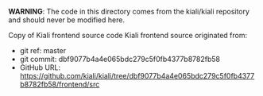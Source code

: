 **WARNING**: The code in this directory comes from the kiali/kiali repository and should never be modified here.

Copy of Kiali frontend source code
Kiali frontend source originated from:
* git ref:    master
* git commit: dbf9077b4a4e065bdc279c5f0fb4377b8782fb58
* GitHub URL: https://github.com/kiali/kiali/tree/dbf9077b4a4e065bdc279c5f0fb4377b8782fb58/frontend/src
